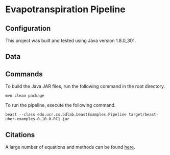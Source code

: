 # Evapotranspiration Pipeline

## Configuration

This project was built and tested using Java version 1.8.0_301.

## Data

## Commands

To build the Java JAR files, run the following command in the root directory.

```
mvn clean package
```

To run the pipeline, execute the following command.

```
beast --class edu.ucr.cs.bdlab.beastExamples.Pipeline target/beast-uber-examples-0.10.0-RC1.jar
```

## Citations

A large number of equations and methods can be found [here](https://www.fao.org/3/x0490e/x0490e00.htm).